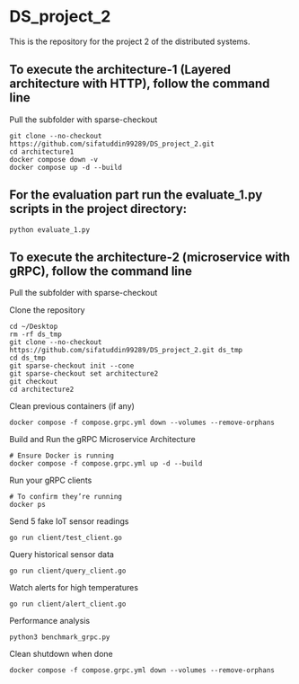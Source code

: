 # DS_project_2
This is the repository for the project 2 of the distributed systems. 

## To execute the architecture-1 (Layered architecture with HTTP), follow the command line
Pull the subfolder with sparse-checkout
```
git clone --no-checkout https://github.com/sifatuddin99289/DS_project_2.git
cd architecture1
docker compose down -v
docker compose up -d --build

```
## For the evaluation part run the evaluate_1.py scripts in the project directory: 

```
python evaluate_1.py

```

## To execute the architecture-2 (microservice with gRPC), follow the command line
Pull the subfolder with sparse-checkout


Clone the repository
```
cd ~/Desktop
rm -rf ds_tmp
git clone --no-checkout https://github.com/sifatuddin99289/DS_project_2.git ds_tmp
cd ds_tmp
git sparse-checkout init --cone
git sparse-checkout set architecture2
git checkout
cd architecture2
```
Clean previous containers (if any)
```
docker compose -f compose.grpc.yml down --volumes --remove-orphans
```
Build and Run the gRPC Microservice Architecture
```
# Ensure Docker is running
docker compose -f compose.grpc.yml up -d --build
```
Run your gRPC clients
```
# To confirm they’re running
docker ps
```
Send 5 fake IoT sensor readings
```
go run client/test_client.go
```
Query historical sensor data
```
go run client/query_client.go
```
Watch alerts for high temperatures
```
go run client/alert_client.go
```
Performance analysis
```
python3 benchmark_grpc.py

```
Clean shutdown when done
```
docker compose -f compose.grpc.yml down --volumes --remove-orphans
```
